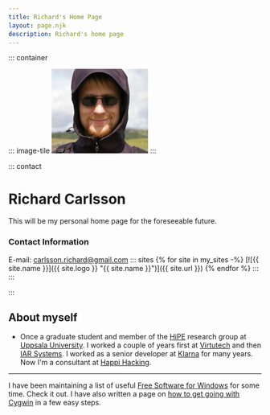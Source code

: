 ```yaml
---
title: Richard's Home Page
layout: page.njk
description: Richard's home page
---
```

<style type="text/css">
.contact {
    float:left;
    text-align: center;
    padding: 0 3rem;
    max-width: fit-content;
}
</style>

::: container

::: image-tile
![Picture of Richard](images/RichardC.jpg "Richard")
:::

::: contact
# Richard Carlsson
This will be my personal home page for the foreseeable future.
### Contact Information
E-mail: carlsson.richard@gmail.com
::: sites
{% for site in my_sites -%}
[![{{ site.name }}]({{ site.logo }} "{{ site.name }}")]({{ site.url }})
{% endfor %}
:::
:::

:::

## About myself

- Once a graduate student and member of
  the [HiPE](http://www.it.uu.se/research/group/hipe/) research group at
  [Uppsala University](http://www.uu.se/). I worked a couple of years first
  at [Virtutech](http://www.virtutech.com/) and then [IAR
  Systems](http://www.iar.com). I worked as a senior developer
  at [Klarna](http://klarna.com/) for many years. Now I'm a consultant at
  [Happi Hacking](https://happihacking.com).

------------------------------------------------------------------------

I have been maintaining a list of useful [Free Software for
Windows](free_software_for_windows) for some time. Check it out. I have
also written a page on [how to get going with Cygwin](cygwin) in a few easy
steps.
